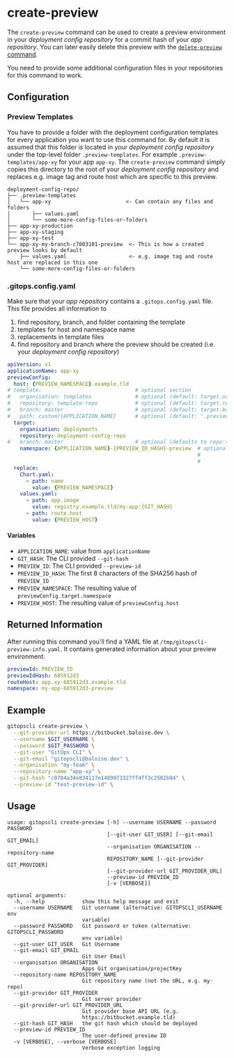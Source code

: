 # create-preview

The `create-preview` command can be used to create a preview environment in your *deployment config repository* for a commit hash of your *app repository*. You can later easily delete this preview with the [`delete-preview` command](/gitopscli/commands/delete-preview/).

You need to provide some additional configuration files in your repositories for this command to work. 

## Configuration
### Preview Templates

You have to provide a folder with the deployment configuration templates for every application you want to use this command for. By default it is assumed that this folder is located in your *deployment config repository* under the top-level folder `.preview-templates`. For example `.preview-templates/app-xy` for your app `app-xy`. The `create-preview` command simply copies this directory to the root of your *deployment config repository* and replaces e.g. image tag and route host which are specific to this preview.

```
deployment-config-repo/
├── .preview-templates
│   └── app-xy                        <- Can contain any files and folders
│       ├── values.yaml
│       └── some-more-config-files-or-folders
├── app-xy-production
├── app-xy-staging
├── app-xy-test
└── app-xy-my-branch-c7003101-preview  <- This is how a created preview looks by default
    ├── values.yaml                    <- e.g. image tag and route host are replaced in this one
    └── some-more-config-files-or-folders
```

### .gitops.config.yaml

Make sure that your *app repository* contains a `.gitops.config.yaml` file. This file provides all information to 

1. find repository, branch, and folder containing the template
2. templates for host and namespace name
3. replacements in template files
4. find repository and branch where the preview should be created (i.e. your *deployment config repository*)

```yaml
apiVersion: v1
applicationName: app-xy
previewConfig:
  host: {PREVIEW_NAMESPACE}.example.tld
# template:                              # optional section
#   organisation: templates              # optional (default: target.organisation)
#   repository: template-repo            # optional (default: target.repository)
#   branch: master                       # optional (default: target.branch)
#   path: custom/{APPLICATION_NAME}      # optional (default: '.preview-templates/{APPLICATION_NAME}')
  target:
    organisation: deployments
    repository: deployment-config-repo
#   branch: master                       # optional (defaults to repo's default branch)
    namespace: {APPLICATION_NAME}-{PREVIEW_ID_HASH}-preview  # optional (default: '{APPLICATION_NAME}-{PREVIEW_ID}-{PREVIEW_ID_HASH}-preview',
                                                             #           Invalid characters in PREVIEW_ID will be replaced. PREVIEW_ID will be
                                                             #           truncated if max namespace length exceeds 63 chars.)
  replace:
    Chart.yaml:
      - path: name
        value: {PREVIEW_NAMESPACE}
    values.yaml:
      - path: app.image
        value: registry.example.tld/my-app:{GIT_HASH}
      - path: route.host
        value: {PREVIEW_HOST}
```

#### Variables
- `APPLICATION_NAME`: value from `applicationName`
- `GIT_HASH`: The CLI provided `--git-hash`
- `PREVIEW_ID`: The CLI provided `--preview-id`
- `PREVIEW_ID_HASH`: The first 8 characters of the SHA256 hash of `PREVIEW_ID`
- `PREVIEW_NAMESPACE`: The resulting value of `previewConfig.target.namespace`
- `PREVIEW_HOST`: The resulting value of `previewConfig.host`

## Returned Information

After running this command you'll find a YAML file at `/tmp/gitopscli-preview-info.yaml`. It contains generated information about your preview environment:

```yaml
previewId: PREVIEW_ID
previewIdHash: 685912d3
routeHost: app.xy-685912d3.example.tld
namespace: my-app-685912d3-preview
```

## Example

```bash
gitopscli create-preview \
  --git-provider-url https://bitbucket.baloise.dev \
  --username $GIT_USERNAME \
  --password $GIT_PASSWORD \
  --git-user "GitOps CLI" \
  --git-email "gitopscli@baloise.dev" \
  --organisation "my-team" \
  --repository-name "app-xy" \
  --git-hash "c0784a34e834117e1489973327ff4ff3c2582b94" \
  --preview-id "test-preview-id" \
```

## Usage
```
usage: gitopscli create-preview [-h] --username USERNAME --password PASSWORD
                                [--git-user GIT_USER] [--git-email GIT_EMAIL]
                                --organisation ORGANISATION --repository-name
                                REPOSITORY_NAME [--git-provider GIT_PROVIDER]
                                [--git-provider-url GIT_PROVIDER_URL]
                                --preview-id PREVIEW_ID
                                [-v [VERBOSE]]

optional arguments:
  -h, --help            show this help message and exit
  --username USERNAME   Git username (alternative: GITOPSCLI_USERNAME env
                        variable)
  --password PASSWORD   Git password or token (alternative: GITOPSCLI_PASSWORD
                        env variable)
  --git-user GIT_USER   Git Username
  --git-email GIT_EMAIL
                        Git User Email
  --organisation ORGANISATION
                        Apps Git organisation/projectKey
  --repository-name REPOSITORY_NAME
                        Git repository name (not the URL, e.g. my-repo)
  --git-provider GIT_PROVIDER
                        Git server provider
  --git-provider-url GIT_PROVIDER_URL
                        Git provider base API URL (e.g.
                        https://bitbucket.example.tld)
  --git-hash GIT_HASH   the git hash which should be deployed
  --preview-id PREVIEW_ID
                        The user-defined preview ID
  -v [VERBOSE], --verbose [VERBOSE]
                        Verbose exception logging
```
